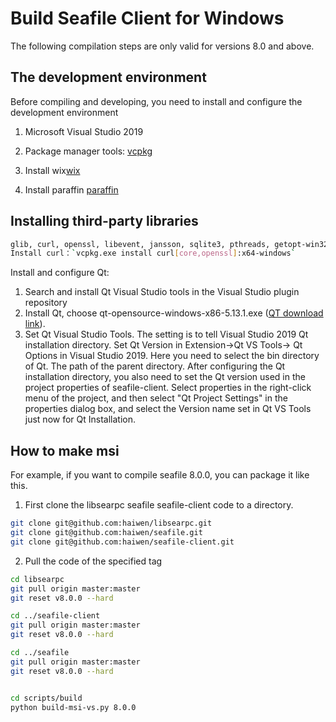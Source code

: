 # Build Seafile Client for Windows

The following compilation steps are only valid for versions 8.0 and above.

## The development environment

Before compiling and developing, you need to install and configure the development environment

1. Microsoft Visual Studio 2019

2. Package manager tools: [vcpkg](https://docs.microsoft.com/en-us/cpp/build/vcpkg?view=vs-2019)

3. Install wix[wix](https://github.com/wixtoolset/wix3/releases/tag/wix3111rtm)

4. Install paraffin [paraffin](https://github.com/Wintellect/Paraffin/releases)

## Installing third-party libraries

```bash
glib, curl, openssl, libevent, jansson, sqlite3, pthreads, getopt-win32
Install curl：`vcpkg.exe install curl[core,openssl]:x64-windows`
```

Install and configure Qt:

1. Search and install Qt Visual Studio tools in the Visual Studio plugin repository
2. Install Qt, choose qt-opensource-windows-x86-5.13.1.exe ([QT download link](http://download.qt.io/archive/qt/)).
3. Set Qt Visual Studio Tools. The setting is to tell Visual Studio 2019 Qt installation directory. Set Qt Version in Extension->Qt VS Tools-> Qt Options in Visual Studio 2019. Here you need to select the bin directory of Qt. The path of the parent directory. After configuring the Qt installation directory, you also need to set the Qt version used in the project properties of seafile-client. Select properties in the right-click menu of the project, and then select "Qt Project Settings" in the properties dialog box, and select the Version name set in Qt VS Tools just now for Qt Installation.

## How to make msi
For example, if you want to compile seafile 8.0.0, you can package it like this.
1. First clone the libsearpc seafile seafile-client code to a directory.
```bash
git clone git@github.com:haiwen/libsearpc.git
git clone git@github.com:haiwen/seafile.git
git clone git@github.com:haiwen/seafile-client.git
```
2. Pull the code of the specified tag

```bash
cd libsearpc
git pull origin master:master
git reset v8.0.0 --hard

cd ../seafile-client
git pull origin master:master
git reset v8.0.0 --hard

cd ../seafile
git pull origin master:master
git reset v8.0.0 --hard


cd scripts/build
python build-msi-vs.py 8.0.0
```
